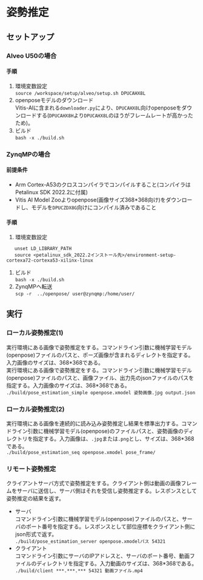 # 姿勢推定
## セットアップ
### Alveo U50の場合
#### 手順
1. 環境変数設定  
  `source /workspace/setup/alveo/setup.sh DPUCAHX8L`  
2. openposeモデルのダウンロード  
  Vitis-AIに含まれる`downloader.py`により、`DPUCAHX8L`向けopenposeをダウンロードする(`DPUCAHX8H`より`DPUCAHX8L`のほうがフレームレートが高かったため)。  
3. ビルド  
  `bash -x ./build.sh`  

### ZynqMPの場合
#### 前提条件  
- Arm Cortex-A53のクロスコンパイラでコンパイルすること(コンパイラはPetalinux SDK 2022.2に付属)  
- Vitis AI Model Zooよりopenpose(画像サイズ368\*368向け)をダウンロードし、モデルを`DPUCZDX8G`向けにコンパイル済みであること  

#### 手順
1. 環境変数設定  
  ```
     unset LD_LIBRARY_PATH  
     source <petalinux_sdk_2022.2インストール先>/environment-setup-cortexa72-cortexa53-xilinx-linux
  ```  
1. ビルド  
  `bash -x ./build.sh`  
2. ZynqMPへ転送  
  `scp -r  ../openpose/ user@zynqmp:/home/user/`  


## 実行
### ローカル姿勢推定(1)
実行環境にある画像で姿勢推定をする。コマンドライン引数に機械学習モデル(openpose)ファイルのパスと、ポーズ画像が含まれるディレクトを指定する。入力画像のサイズは、368\*368である。  
実行環境にある画像で姿勢推定をする。コマンドライン引数に機械学習モデル(openpose)ファイルのパスと、画像ファイル、出力先のjsonファイルのパスを指定する。入力画像のサイズは、368\*368である。  
`./build/pose_estimation_simple openpose.xmodel 姿勢画像.jpg output.json`  

### ローカル姿勢推定(2)
実行環境にある画像を連続的に読み込み姿勢推定し結果を標準出力する。コマンドライン引数に機械学習モデル(openpose)のファイルパスと、姿勢画像のディレクトリを指定する。入力画像は、`.jpg`または`.png`とし、サイズは、368\*368である。  
`./build/pose_estimation_seq openpose.xmodel pose_frame/`  

### リモート姿勢推定
クライアントサーバ方式で姿勢推定をする。クライアント側は動画の画像フレームをサーバに送信し、サーバ側はそれを受信し姿勢推定する。レスポンスとして姿勢推定の結果を返す。 
  - サーバ  
    コマンドライン引数に機械学習モデル(openpose)ファイルのパスと、サーバのポート番号を指定する。レスポンスとして部位座標をクライアント側にjson形式で返す。  
    `./build/pose_estimation_server openpose.xmodelパス 54321`  
  - クライアント  
    コマンドライン引数にサーバのIPアドレスと、サーバのポート番号、動画ファイルのディレクトリを指定する。入力動画のサイズは、368\*368である。  
    `./build/client ***.***.*** 54321 動画ファイル.mp4`  

